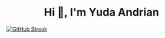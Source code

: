 <h1 align="center">Hi 👋, I'm Yuda Andrian</h1>


[![GitHub Streak](https://streak-stats.demolab.com?user=Driannn&theme=dark&hide_border=true&exclude_days=Sun&card_width=600)](https://git.io/streak-stats)
